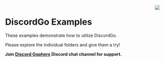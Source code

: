<img align="right" src="https://github.com/confh/discordgoModified/blob/master/docs/img/discordgo.png">

# DiscordGo Examples

These examples demonstrate how to utilize DiscordGo.

Please explore the individual folders and give them a try!

**Join [Discord Gophers](https://discord.gg/0f1SbxBZjYoCtNPP)
Discord chat channel for support.**

